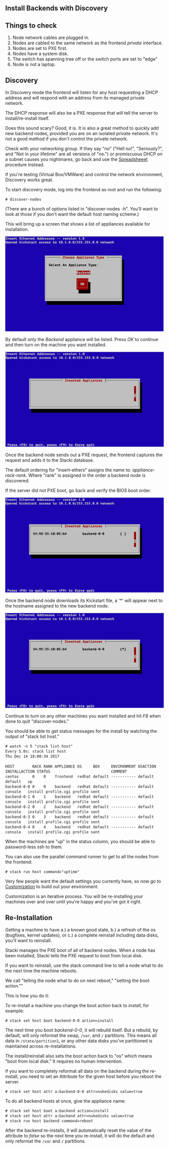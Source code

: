 ## Install Backends with Discovery

## Things to check
1. Node network cables are plugged in.
2. Nodes are cabled to the same network as the frontend _private_ interface.
3. Nodes are set to PXE first.
4. Nodes have a system disk.
5. The switch has spanning tree off or the switch ports are set to "edge"
6. Node is not a laptop.  

## Discovery

In Discovery mode the frontend will listen for any host requesting a
DHCP address and will respond with an address from its managed private
network.

The DHCP response will also be a PXE response that will tell the
server to install/re-install itself.

Does this sound scary? Good, it is. It is also a great method to
quickly add new backend nodes, provided you are on an isolated private
network. It's not a good method if you don't control the private network.

Check with your networking group. If they say "no" ("Hell no!", "Seriously?", and "Not in your lifetime" are all versions of "no.") or promiscuous DHCP on a subnet  causes you nightmares, go back and use the [Spreadsheeet](Backend-Install-Spreadsheet) procedure instead.

If you're testing (Virtual Box/VMWare) and control the network environment, Discovery works great.

To start discovery mode, log into the frontend as root and run the following:

```
# discover-nodes
```

(There are a bunch of options listed in "discover-nodes -h". You'll want to look at those if you don't want the default host naming scheme.)

This will bring up a screen that shows a list of appliances available
for installation.

![insert-ethers-1](images/insert-ethers/insert-ethers-1.png)

By default only the _Backend_ appliance will be listed.
Press _OK_ to continue and then turn on the machine you want
installed.

![insert-ethers-2](images/insert-ethers/insert-ethers-2.png)

Once the backend node sends out a PXE request, the frontend captures the request and adds it to the Stacki database.

The default ordering for "insert-ethers" assigns the name to:
_appliance_-_rack_-_rank_. Where "rank" is assigned in the order
a backend node is discovered.

If the server did not PXE boot, go back and verify the BIOS boot order.

![insert-ethers-4](images/insert-ethers/insert-ethers-4.png)

Once the backend node downloads its Kickstart file, a '*' will appear next to the hostname assigned to the new backend node.

![insert-ethers-5](images/insert-ethers/insert-ethers-5.png)

Continue to turn on any other machines you want installed and hit _F8_
when done to quit "discover-nodes."

You should be able to get status messages for the install by watching the output of
"stack list host."

```
# watch -n 5 "stack list host"
Every 5.0s: stack list host                                                                                                                          Thu Dec 14 18:00:34 2017

HOST        RACK RANK APPLIANCE OS     BOX     ENVIRONMENT OSACTION INSTALLACTION STATUS                           COMMENT
centos      0    0    frontend  redhat default ----------- default  default	  up
backend-0-0 0    0    backend   redhat default ----------- default  console	  install profile.cgi profile sent
backend-0-1 0    1    backend   redhat default ----------- default  console	  install profile.cgi profile sent
backend-0-2 0    2    backend   redhat default ----------- default  console	  install profile.cgi profile sent
backend-0-3 0    3    backend   redhat default ----------- default  console	  install profile.cgi profile sent
backend-0-4 0    4    backend   redhat default ----------- default  console	  install profile.cgi profile sent
```

When the machines are "up" in the status column, you should be able to password-less ssh to them.

You can also use the parallel command runner to get to all the nodes from the frontend:

```
# stack run host command="uptime"
```

Very few people want the default settings you currently have, so now go to [Customization](Customization) to build out your environment.

Customization is an iterative process. You will be re-installing your machines over and over until you're happy and you've got it right.

## Re-Installation

Getting a machine to have a.) a known good state, b.) a refresh of the os (bugfixes, kernel updates), or c.) a complete reinstall including data disks, you'll want to reinstall.

Stacki manages the PXE boot of all of backend nodes. When a node has been installed, Stacki tells the PXE request to boot from local disk.

If you want to reinstall, use the stack command line to tell a node what to do the next time the machine reboots.

We call "telling the node what to do on next reboot," "setting the boot action.""

This is how you do it:

To re-install a machine you change the boot
action back to _install_, for example:

```
# stack set host boot backend-0-0 action=install
```

The next time you boot _backend-0-0_, it will rebuild itself.
But a rebuild, by default, will only reformat the swap, ```/var```, and ```/``` partitions. This means all data in ```/state/partition1```, or any other data disks you've partitioned is maintained across re-installations.

The install/reinstall also sets the boot action back to "os" which means "boot from local disk." It requires no human intervention.

If you want to completely reformat all data on the backend during the
re-install, you need to set an Attribute for the given host before
you reboot the server.

```
# stack set host attr a:backend-0-0 attr=nukedisks value=true
```

To do all backend hosts at once, give the appliance name:

```
# stack set host boot a:backend action=install
# stack set host attr a:backend attr=nukedisks value=true
# stack run host backend command=reboot
```

After the backend re-installs, it will automatically reset the value of the
attribute to _false_ so the next time you re-install, it will do the default and only reformat the ```/var``` and ```/``` partitions.
